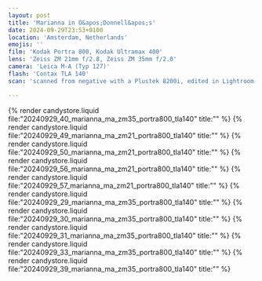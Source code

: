 ```yaml
---
layout: post
title: 'Marianna in O&apos;Donnell&apos;s'
date: 2024-09-29T23:53+0100
location: 'Amsterdam, Netherlands'
emojis: ''
film: 'Kodak Portra 800, Kodak Ultramax 400'
lens: 'Zeiss ZM 21mm f/2.8, Zeiss ZM 35mm f/2.0'
camera: 'Leica M-A (Typ 127)'
flash: 'Contax TLA 140'
scan: 'scanned from negative with a Plustek 8200i, edited in Lightroom'

---
```


{% render candystore.liquid file:"20240929_40_marianna_ma_zm35_portra800_tla140" title:"" %}
{% render candystore.liquid file:"20240929_49_marianna_ma_zm21_portra800_tla140" title:"" %}
{% render candystore.liquid file:"20240929_50_marianna_ma_zm21_portra800_tla140" title:"" %}
{% render candystore.liquid file:"20240929_56_marianna_ma_zm21_portra800_tla140" title:"" %}
{% render candystore.liquid file:"20240929_57_marianna_ma_zm21_portra800_tla140" title:"" %}
{% render candystore.liquid file:"20240929_29_marianna_ma_zm35_portra800_tla140" title:"" %}
{% render candystore.liquid file:"20240929_30_marianna_ma_zm35_portra800_tla140" title:"" %}
{% render candystore.liquid file:"20240929_31_marianna_ma_zm35_portra800_tla140" title:"" %}
{% render candystore.liquid file:"20240929_33_marianna_ma_zm35_portra800_tla140" title:"" %}
{% render candystore.liquid file:"20240929_39_marianna_ma_zm35_portra800_tla140" title:"" %}